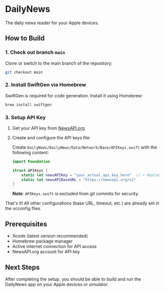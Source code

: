 # DailyNews
The daily news reader for your Apple devices.

## How to Build

### 1. Check out branch `main`

Clone or switch to the main branch of the repository:

```bash
git checkout main
```

### 2. Install SwiftGen via Homebrew

SwiftGen is required for code generation. Install it using Homebrew:

```bash
brew install swiftgen
```

### 3. Setup API Key

1. Get your API key from [NewsAPI.org](https://newsapi.org/register)

2. Create and configure the API keys file:
   
   Create `DailyNews/DailyNews/Data/Network/Base/APIKeys.swift` with the following content:
   ```swift
   import Foundation
   
   struct APIKeys {
       static let newsAPIKey = "your_actual_api_key_here"  // ← Replace this
       static let newsAPIBaseURL = "https://newsapi.org/v2"
   }
   ```
   
   **Note**: `APIKeys.swift` is excluded from git commits for security.

That's it! All other configurations (base URL, timeout, etc.) are already set in the xcconfig files.

## Prerequisites

- Xcode (latest version recommended)
- Homebrew package manager
- Active internet connection for API access
- NewsAPI.org account for API key

## Next Steps

After completing the setup, you should be able to build and run the DailyNews app on your Apple devices or simulator.